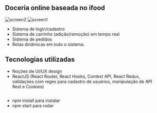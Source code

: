## Doceria online baseada no ifood

![screen2](https://user-images.githubusercontent.com/98703816/209136254-dadaf17b-22f0-448c-ae56-0791fbd43805.png)
![screen1](https://user-images.githubusercontent.com/98703816/209136258-60403c35-b967-4c41-b465-c977ec3377de.png)

* Sistema de login/cadastro
* Sistema de carrinho (adição/remoção) em tempo real
* Sistema de pedidos
* Rotas dinâmicas em todo o sistema.

## Tecnologias utilizadas

* Noções de UI/UX design
* ReactJS (React Router, React Hooks, Context API, React Redux, validações com regex para cadastro de usuários, manipulação de API Rest e Cookies)

##

* npm install para instalar
* npm start para rodar


